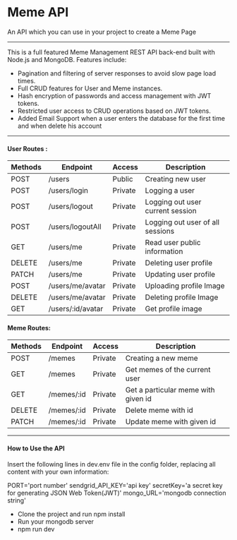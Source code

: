 <h1 class="center">Meme API</h1>

<p>An API which you can use in your project to create a Meme Page</p>

<hr/>

This is a full featured Meme Management REST API back-end built with Node.js and MongoDB. Features include:
<ul>
    <li>Pagination and filtering of server responses to avoid slow page load times.</li>
    <li>Full CRUD features for User and Meme instances.</li>
    <li>Hash encryption of passwords and access management with JWT tokens.</li>
    <li>Restricted user access to CRUD operations based on JWT tokens.</li>
    <li>Added Email Support when a user enters the database for the first time and when delete his account</li>
</ul>

<hr/>

<h4>User Routes :</h4> 

| Methods | Endpoint          | Access | Description                      | 
|---------|-------------------|--------|----------------------------------|
|   POST  |  /users           | Public | Creating new user                |
|   POST  |  /users/login     | Private| Logging a user                   |
|   POST  |  /users/logout    | Private| Logging out user current session |
|   POST  |  /users/logoutAll | Private| Logging out user of all sessions |
|   GET   |  /users/me        | Private| Read user public information     |
|   DELETE|  /users/me        | Private| Deleting user profile            |
|   PATCH |  /users/me        | Private| Updating user profile            |
|   POST  |  /users/me/avatar | Private| Uploading profile Image          |
|   DELETE|  /users/me/avatar | Private| Deleting profile Image           |
|   GET   |  /users/:id/avatar | Private| Get  profile image               |


<h4>Meme Routes:</h4> 

| Methods | Endpoint          | Access | Description                            | 
|---------|-------------------|--------|----------------------------------------|
|   POST  |  /memes           | Private| Creating a new meme                    |
|   GET   |  /memes           | Private| Get memes of the current user          |
|   GET   |  /memes/:id       | Private| Get a particular meme with given id    |
|   DELETE|  /memes/:id       | Private| Delete meme with id                    |
|   PATCH |  /memes/:id       | Private| Update meme with given id              |


<hr/>

<h4>How to Use the API</h4>
Insert the following lines in dev.env file in the config folder, replacing all content with your own information:


PORT='port number'
sendgrid_API_KEY='api key'
secretKey='a secret key for generating JSON Web Token(JWT)'
mongo_URL='mongodb connection string'


<ul>
    <li>Clone the project and run npm install</li>
    <li>Run your mongodb server </li>
    <li>npm run dev</li>
</ul>
